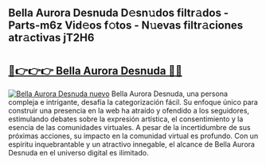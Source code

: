 ## Bella Aurora Desnuda D𝚎sn𝚞dos filtr𝚊dos - Parts-m6z Vid𝚎os f𝚘tos - N𝚞evas filtr𝚊ciones atr𝚊ctivas jT2H6

# <h2><a href="http://mbczd6.tromn.icu/?c=Bella+Aurora+Desnuda">🔗👉👉👉 Bella Aurora Desnuda 🔗🔗</a></h2>

[![Bella Aurora Desnuda nuevo](https://i.imgur.com/pEAQMta.gif)](http://mbczd6.tromn.icu/?c=Bella+Aurora+Desnuda)
Bella Aurora Desnuda, una persona compleja e intrigante, desafía la categorización fácil. Su enfoque único para construir una presencia en la web ha atraído y ofendido a los seguidores, estimulando debates sobre la expresión artística, el consentimiento y la esencia de las comunidades virtuales. A pesar de la incertidumbre de sus próximas acciones, su impacto en la comunidad virtual es profundo. Con un espíritu inquebrantable y un atractivo innegable, el alcance de Bella Aurora Desnuda en el universo digital es ilimitado.
